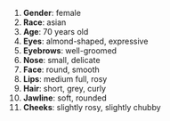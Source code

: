 1. **Gender**: female  
2. **Race**: asian  
3. **Age**: 70 years old  
4. **Eyes**: almond-shaped, expressive  
5. **Eyebrows**: well-groomed  
6. **Nose**: small, delicate  
7. **Face**: round, smooth  
8. **Lips**: medium full, rosy  
9. **Hair**: short, grey, curly  
10. **Jawline**: soft, rounded  
11. **Cheeks**: slightly rosy, slightly chubby  